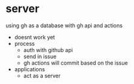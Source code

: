 # server
using gh as a database with gh api and actions

- doesnt work yet
- process
  - auth with github api
  - send in issue
  - gh actions will commit based on the issue
- applications
  - act as a server
